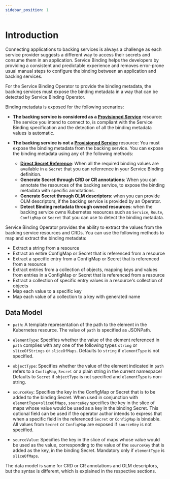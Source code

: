 ```yaml
---
sidebar_position: 1
---
```


# Introduction

Connecting applications to backing services is always a challenge as each
service provider suggests a different way to access their secrets and consume
them in an application.  Service Binding helps the developers by providing a
consistent and predictable experience and removes error-prone usual manual steps
to configure the binding between an application and backing services.

For the Service Binding Operator to provide the binding metadata, the backing
services must expose the binding metadata in a way that can be detected by
Service Binding Operator.

Binding metadata is exposed for the following scenarios:
 
* **The backing service is considered as a [Provisioned
  Service][provisioned-service]** resource: The service you intend to connect
  to, is compliant with the Service Binding specification and the detection of
  all the binding metadata values is automatic.

* **The backing service is not a [Provisioned Service][provisioned-service]**
  resource: You must expose the binding metadata from the backing service.  You
  can expose the binding metadata using any of the following methods:
  * **[Direct Secret Reference][direct-secret-reference]**: When all the
    required binding values are available in a `Secret` that you can refenrence
    in your Service Binding definition.
  * **Generate Secret through CRD or CR annotations**: When you can annotate the
    resources of the backing service, to expose the binding metadata with
    specific annotations.
  * **Generate Secret through OLM descriptors**: when you can provide OLM
    descriptors, if the backing service is provided by an Operator.
  * **Detect Binding metadata through owned resources**: when the backing
    service owns Kubernetes resources such as `Service`, `Route`, `ConfigMap` or
    `Secret` that you can use to detect the binding metadata.

Service Binding Operator provides the ability to extract the values from the
backing service resources and CRDs.  You can use the following methods to map
and extract the binding metadata:

- Extract a string from a resource
- Extract an entire ConfigMap or Secret that is referenced from a resource
- Extract a specific entry from a ConfigMap or Secret that is referenced from a resource
- Extract entries from a collection of objects, mapping keys and values from
  entries in a ConfigMap or Secret that is referenced from a resource
- Extract a collection of specific entry values in a resource's collection of
  objects
- Map each value to a specific key
- Map each value of a collection to a key with generated name

## Data Model

* `path`: A template representation of the path to the element in the Kubernetes
  resource.  The value of `path` is specified as JSONPath.

* `elementType`: Specifies whether the value of the element referenced in `path`
   complies with any one of the following types `string` or `sliceOfStrings` or
   `sliceOfMaps`.  Defaults to `string` if `elementType` is not specified.

* `objectType`: Specifies whether the value of the element indicated in `path`
  refers to a `ConfigMap`, `Secret` or a plain string in the current namespace!
  Defaults to `Secret` if `objectType` is not specified and `elementType` is
  non-string.

* `sourceKey`: Specifies the key in the ConfigMap or Secret that is to be added
  to the binding Secret.  When used in conjunction with
  `elementType`=`sliceOfMaps`, `sourceKey` specifies the key in the slice of
  maps whose value would be used as a key in the binding Secret.  This optional
  field can be used if the operator author intends to express that when a
  specific field in the referenced `Secret` or `ConfigMap` is bindable.  All
  values from `Secret` or `ConfigMap` are exposed if `sourceKey` is not
  specified.

* `sourceValue`: Specifies the key in the slice of maps whose value would be
  used as the value, corresponding to the value of the `sourceKey` that is added
  as the key, in the binding Secret.  Mandatory only if `elementType` is
  `sliceOfMaps`.

The data model is same for CRD or CR annotations and OLM descriptors, but the
syntax is different, which is explained in the respective sections.

[provisioned-service]: https://github.com/k8s-service-bindings/spec#provisioned-service
[direct-secret-reference]: https://github.com/k8s-service-bindings/spec#direct-secret-reference
